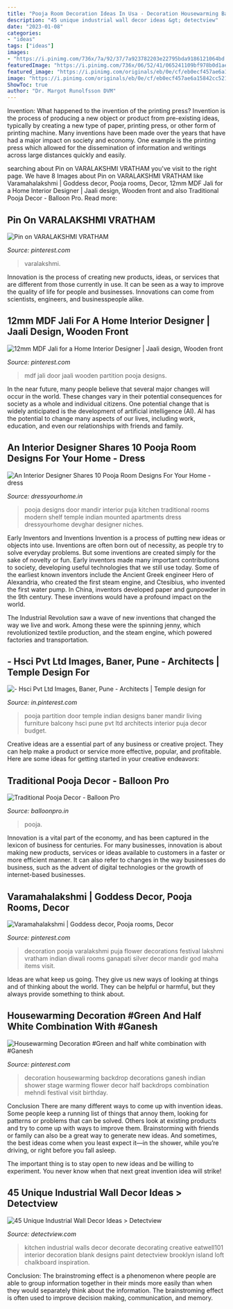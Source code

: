 ```yaml
---
title: "Pooja Room Decoration Ideas In Usa - Decoration Housewarming Backdrop Decorations Ganesh Indian Shower Stage Warming Flower Decor Half Backdrops Combination Mehndi Festival Visit Birthday"
description: "45 unique industrial wall decor ideas &gt; detectview"
date: "2023-01-08"
categories:
- "ideas"
tags: ["ideas"]
images:
- "https://i.pinimg.com/736x/7a/92/37/7a923782203e22795bda9186121064bd.jpg"
featuredImage: "https://i.pinimg.com/736x/06/52/41/065241109bf978b0d1ae8291e605549a.jpg"
featured_image: "https://i.pinimg.com/originals/eb/0e/cf/eb0ecf457ae6a15842cc521d7d28ba08.jpg"
image: "https://i.pinimg.com/originals/eb/0e/cf/eb0ecf457ae6a15842cc521d7d28ba08.jpg"
ShowToc: true
author: "Dr. Margot Runolfsson DVM"
---
```



Invention: What happened to the invention of the printing press?
Invention is the process of producing a new object or product from pre-existing ideas, typically by creating a new type of paper, printing press, or other form of printing machine. Many inventions have been made over the years that have had a major impact on society and economy. One example is the printing press which allowed for the dissemination of information and writings across large distances quickly and easily.

	

		
searching about Pin on VARALAKSHMI VRATHAM you've visit to the right page. We have 8 Images about Pin on VARALAKSHMI VRATHAM like Varamahalakshmi | Goddess decor, Pooja rooms, Decor, 12mm MDF Jali for a Home Interior Designer | Jaali design, Wooden front and also Traditional Pooja Decor - Balloon Pro. Read more:
		
    
## Pin On VARALAKSHMI VRATHAM

<img loading=lazy src="https://i.pinimg.com/736x/7a/92/37/7a923782203e22795bda9186121064bd.jpg" onerror="this.onerror=null;this.src='https://tse2.mm.bing.net/th?id=OIP.cKpkVXFhLc37Tdy1nrqdmAHaJ4&amp;pid=15.1';" alt="Pin on VARALAKSHMI VRATHAM">

_Source: pinterest.com_

>varalakshmi. 

	

Innovation is the process of creating new products, ideas, or services that are different from those currently in use. It can be seen as a way to improve the quality of life for people and businesses. Innovations can come from scientists, engineers, and businesspeople alike.

    
## 12mm MDF Jali For A Home Interior Designer | Jaali Design, Wooden Front

<img loading=lazy src="https://i.pinimg.com/736x/06/52/41/065241109bf978b0d1ae8291e605549a.jpg" onerror="this.onerror=null;this.src='https://tse4.mm.bing.net/th?id=OIP.fd7jaG-FlCZJTFunR_7gWgHaJ3&amp;pid=15.1';" alt="12mm MDF Jali for a Home Interior Designer | Jaali design, Wooden front">

_Source: pinterest.com_

>mdf jali door jaali wooden partition pooja designs. 

	

In the near future, many people believe that several major changes will occur in the world. These changes vary in their potential consequences for society as a whole and individual citizens. One potential change that is widely anticipated is the development of artificial intelligence (AI). AI has the potential to change many aspects of our lives, including work, education, and even our relationships with friends and family.

    
## An Interior Designer Shares 10 Pooja Room Designs For Your Home - Dress

<img loading=lazy src="https://farm5.staticflickr.com/4645/38570375104_6bfd9da736_c.jpg" onerror="this.onerror=null;this.src='https://tse4.mm.bing.net/th?id=OIP.B9VM0_1OOVZHJoJ65LyXhwHaLG&amp;pid=15.1';" alt="An Interior Designer Shares 10 Pooja Room Designs For Your Home - dress">

_Source: dressyourhome.in_

>pooja designs door mandir interior puja kitchen traditional rooms modern shelf temple indian mounted apartments dress dressyourhome devghar designer niches. 

	

Early Inventors and Inventions
Invention is a process of putting new ideas or objects into use. Inventions are often born out of necessity, as people try to solve everyday problems. But some inventions are created simply for the sake of novelty or fun. Early inventors made many important contributions to society, developing useful technologies that we still use today.
Some of the earliest known inventors include the Ancient Greek engineer Hero of Alexandria, who created the first steam engine, and Ctesibius, who invented the first water pump. In China, inventors developed paper and gunpowder in the 9th century. These inventions would have a profound impact on the world.

The Industrial Revolution saw a wave of new inventions that changed the way we live and work. Among these were the spinning jenny, which revolutionized textile production, and the steam engine, which powered factories and transportation.

    
## - Hsci Pvt Ltd Images, Baner, Pune - Architects | Temple Design For

<img loading=lazy src="https://i.pinimg.com/736x/6a/9c/39/6a9c39a05cbc6a9c9159e5894a48437a.jpg" onerror="this.onerror=null;this.src='https://tse3.mm.bing.net/th?id=OIP.6LhE0ANcHA3bCTAPjkOcwgHaM-&amp;pid=15.1';" alt="- Hsci Pvt Ltd Images, Baner, Pune - Architects | Temple design for">

_Source: in.pinterest.com_

>pooja partition door temple indian designs baner mandir living furniture balcony hsci pune pvt ltd architects interior puja decor budget. 

	

Creative ideas are a essential part of any business or creative project. They can help make a product or service more effective, popular, and profitable. Here are some ideas for getting started in your creative endeavors:

    
## Traditional Pooja Decor - Balloon Pro

<img loading=lazy src="https://balloonpro.in/wp-content/uploads/2020/07/IMG-20191117-WA0010-740x986.jpg" onerror="this.onerror=null;this.src='https://tse3.mm.bing.net/th?id=OIP.7-6epHpt-txjih8tbNXQHgHaJ3&amp;pid=15.1';" alt="Traditional Pooja Decor - Balloon Pro">

_Source: balloonpro.in_

>pooja. 

	

Innovation is a vital part of the economy, and has been captured in the lexicon of business for centuries. For many businesses, innovation is about making new products, services or ideas available to customers in a faster or more efficient manner. It can also refer to changes in the way businesses do business, such as the advent of digital technologies or the growth of internet-based businesses.

    
## Varamahalakshmi | Goddess Decor, Pooja Rooms, Decor

<img loading=lazy src="https://i.pinimg.com/originals/eb/0e/cf/eb0ecf457ae6a15842cc521d7d28ba08.jpg" onerror="this.onerror=null;this.src='https://tse3.mm.bing.net/th?id=OIP.w-VSgoM8F83S4PF0S9OzwAHaJ4&amp;pid=15.1';" alt="Varamahalakshmi | Goddess decor, Pooja rooms, Decor">

_Source: pinterest.com_

>decoration pooja varalakshmi puja flower decorations festival lakshmi vratham indian diwali rooms ganapati silver decor mandir god maha items visit. 

	

Ideas are what keep us going. They give us new ways of looking at things and of thinking about the world. They can be helpful or harmful, but they always provide something to think about.

    
## Housewarming Decoration #Green And Half White Combination With #Ganesh

<img loading=lazy src="https://i.pinimg.com/736x/8a/b5/cd/8ab5cd2408e8bab2e868c0c19e5c40ae.jpg" onerror="this.onerror=null;this.src='https://tse2.mm.bing.net/th?id=OIP.jZIG-VufTRws1QALc_vWCAHaD_&amp;pid=15.1';" alt="Housewarming Decoration #Green and half white combination with #Ganesh">

_Source: pinterest.com_

>decoration housewarming backdrop decorations ganesh indian shower stage warming flower decor half backdrops combination mehndi festival visit birthday. 

	

Conclusion
There are many different ways to come up with invention ideas. Some people keep a running list of things that annoy them, looking for patterns or problems that can be solved. Others look at existing products and try to come up with ways to improve them.
 Brainstorming with friends or family can also be a great way to generate new ideas. And sometimes, the best ideas come when you least expect it—in the shower, while you’re driving, or right before you fall asleep.

The important thing is to stay open to new ideas and be willing to experiment. You never know when that next great invention idea will strike!

    
## 45 Unique Industrial Wall Decor Ideas &gt; Detectview

<img loading=lazy src="https://www.detectview.com/wp-content/uploads/2018/05/industrial-wall-decor-ideas-ideas-for-kitchen.jpg" onerror="this.onerror=null;this.src='https://tse2.mm.bing.net/th?id=OIP.OvKMb64PiMb99GcLmhqIIAHaLg&amp;pid=15.1';" alt="45 Unique Industrial Wall Decor Ideas &gt; Detectview">

_Source: detectview.com_

>kitchen industrial walls decor decorate decorating creative eatwell101 interior decoration blank designs paint detectview brooklyn island loft chalkboard inspiration. 

	

Conclusion:
The brainstroming effect is a phenomenon where people are able to group information together in their minds more easily than when they would separately think about the information. The brainstroming effect is often used to improve decision making, communication, and memory.

